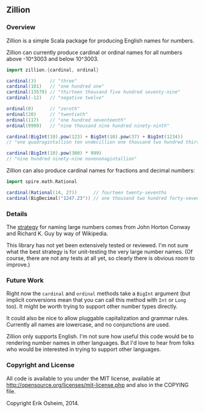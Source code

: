 ## Zillion

### Overview

Zillion is a simple Scala package for producing English names for
numbers.

Zillion can currently produce cardinal or ordinal names for all
numbers above -10^3003 and below 10^3003.

```scala
import zillion.{cardinal, ordinal}

cardinal(3)     // "three"
cardinal(101)   // "one hundred one"
cardinal(13579) // "thirteen thousand five hundred seventy-nine"
cardinal(-12)   // "negative twelve"

ordinal(0)      // "zeroth"
ordinal(20)     // "twentieth"
ordinal(117)    // "one hundred seventeenth"
ordinal(9999)   // "nine thousand nine hundred ninety-ninth"

cardinal(BigInt(10).pow(123) + BigInt(10).pow(37) + BigInt(1234))
// "one quadragintallion ten undecillion one thousand two hundred thirty-four"

cardinal(BigInt(10).pow(300) * 999)
// "nine hundred ninety-nine novenonagintallion"
```

Zillion can also produce cardinal names for fractions and decimal
numbers:

```scala
import spire.math.Rational

cardinal(Rational(14, 27))      // fourteen twenty-sevenths
cardinal(BigDecimal("1247.23")) // one thousand two hundred forty-seven and twenty-three hundredths
```

### Details

The [strategy](http://en.wikipedia.org/wiki/Names_of_large_numbers#Proposals_for_new_naming_system)
for naming large numbers comes from John Horton Conway and Richard
K. Guy by way of Wikipedia.

This library has not yet been extensively tested or reviewed. I'm not
sure what the best strategy is for unit-testing the very large number
names. (Of course, there are not any tests at all yet, so clearly
there is obvious room to improve.)

### Future Work

Right now the `cardinal` and `ordinal` methods take a `BigInt`
argument (but implicit conversions mean that you can call this method
with `Int` or `Long` too). It might be worth trying to support other
number types directly.

It could also be nice to allow pluggable capitalization and grammar
rules. Currently all names are lowercase, and no conjunctions are
used.

Zillion only supports English. I'm not sure how useful this code would
be to rendering number names in other languages. But I'd love to hear
from folks who would be interested in trying to support other
languages.

### Copyright and License

All code is available to you under the MIT license, available at
http://opensource.org/licenses/mit-license.php and also in the COPYING
file.

Copyright Erik Osheim, 2014.
